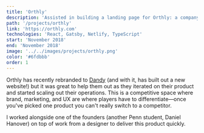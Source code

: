 ```yaml
---
title: 'Orthly'
description: 'Assisted in building a landing page for Orthly: a company who provides invisible aligners to patients for a fraction of the cost of traditional methods like braces or Invisalign.'
path: '/projects/orthly'
link: 'https://orthly.com'
technologies: 'React, Gatsby, Netlify, TypeScript'
start: 'November 2018'
end: 'November 2018'
image: '../../images/projects/orthly.png'
color: '#6fdbbb'
order: 1
---
```


Orthly has recently rebranded to [Dandy](https://www.meetdandy.com/) (and with it, has built out a new website!) but it was great to help them out as they iterated on their product and started scaling out their operations. This is a competitive space where brand, marketing, and UX are where players have to differentiate—once you've picked one product you can't really switch to a competitor.

I worked alongside one of the founders (another Penn student, Daniel Hanover) on top of work from a designer to deliver this product quickly.
